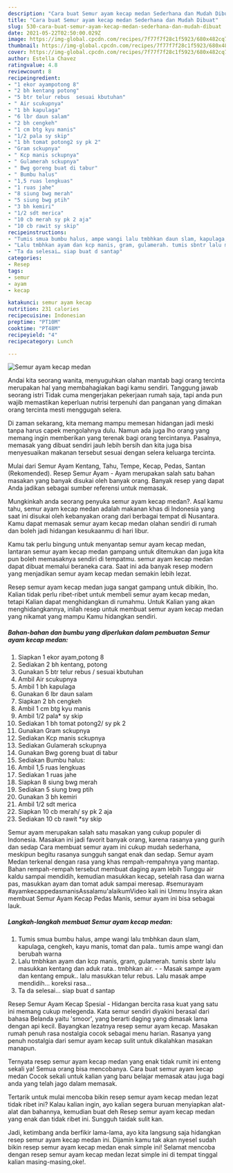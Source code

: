 ```yaml
---
description: "Cara buat Semur ayam kecap medan Sederhana dan Mudah Dibuat"
title: "Cara buat Semur ayam kecap medan Sederhana dan Mudah Dibuat"
slug: 530-cara-buat-semur-ayam-kecap-medan-sederhana-dan-mudah-dibuat
date: 2021-05-22T02:50:00.029Z
image: https://img-global.cpcdn.com/recipes/7f77f7f28c1f5923/680x482cq70/semur-ayam-kecap-medan-foto-resep-utama.jpg
thumbnail: https://img-global.cpcdn.com/recipes/7f77f7f28c1f5923/680x482cq70/semur-ayam-kecap-medan-foto-resep-utama.jpg
cover: https://img-global.cpcdn.com/recipes/7f77f7f28c1f5923/680x482cq70/semur-ayam-kecap-medan-foto-resep-utama.jpg
author: Estella Chavez
ratingvalue: 4.8
reviewcount: 8
recipeingredient:
- "1 ekor ayampotong 8"
- "2 bh kentang potong"
- "5 btr telur rebus  sesuai kbutuhan"
- " Air scukupnya"
- "1 bh kapulaga"
- "6 lbr daun salam"
- "2 bh cengkeh"
- "1 cm btg kyu manis"
- "1/2 pala sy skip"
- "1 bh tomat potong2 sy pk 2"
- "Gram sckupnya"
- " Kcp manis sckupnya"
- " Gulamerah sckupnya"
- " Bwg goreng buat di tabur"
- " Bumbu halus"
- "1,5 ruas lengkuas"
- "1 ruas jahe"
- "8 siung bwg merah"
- "5 siung bwg ptih"
- "3 bh kemiri"
- "1/2 sdt merica"
- "10 cb merah sy pk 2 aja"
- "10 cb rawit sy skip"
recipeinstructions:
- "Tumis smua bumbu halus, ampe wangi lalu tmbhkan daun slam, kapulaga, cengkeh, kayu manis, tomat dan pala.. tumis ampe wangi dan berubah warna"
- "Lalu tmbhkan ayam dan kcp manis, gram, gulamerah. tumis sbntr lalu masukkan kentang dan aduk rata.. tmbhkan air.   Masak sampe ayam dan kentang empuk.. lalu masukkan telur rebus. Lalu masak ampe mendidih… koreksi rasa…"
- "Ta da selesai… siap buat d santap"
categories:
- Resep
tags:
- semur
- ayam
- kecap

katakunci: semur ayam kecap 
nutrition: 231 calories
recipecuisine: Indonesian
preptime: "PT10M"
cooktime: "PT48M"
recipeyield: "4"
recipecategory: Lunch

---
```



![Semur ayam kecap medan](https://img-global.cpcdn.com/recipes/7f77f7f28c1f5923/680x482cq70/semur-ayam-kecap-medan-foto-resep-utama.jpg)

Andai kita seorang wanita, menyuguhkan olahan mantab bagi orang tercinta merupakan hal yang membahagiakan bagi kamu sendiri. Tanggung jawab seorang istri Tidak cuma mengerjakan pekerjaan rumah saja, tapi anda pun wajib memastikan keperluan nutrisi terpenuhi dan panganan yang dimakan orang tercinta mesti menggugah selera.

Di zaman  sekarang, kita memang mampu memesan hidangan jadi meski tanpa harus capek mengolahnya dulu. Namun ada juga lho orang yang memang ingin memberikan yang terenak bagi orang tercintanya. Pasalnya, memasak yang dibuat sendiri jauh lebih bersih dan kita juga bisa menyesuaikan makanan tersebut sesuai dengan selera keluarga tercinta. 

Mulai dari Semur Ayam Kentang, Tahu, Tempe, Kecap, Pedas, Santan (Rekomended). Resep Semur Ayam - Ayam merupakan salah satu bahan masakan yang banyak disukai oleh banyak orang. Banyak resep yang dapat Anda jadikan sebagai sumber referensi untuk memasak.

Mungkinkah anda seorang penyuka semur ayam kecap medan?. Asal kamu tahu, semur ayam kecap medan adalah makanan khas di Indonesia yang saat ini disukai oleh kebanyakan orang dari berbagai tempat di Nusantara. Kamu dapat memasak semur ayam kecap medan olahan sendiri di rumah dan boleh jadi hidangan kesukaanmu di hari libur.

Kamu tak perlu bingung untuk menyantap semur ayam kecap medan, lantaran semur ayam kecap medan gampang untuk ditemukan dan juga kita pun boleh memasaknya sendiri di tempatmu. semur ayam kecap medan dapat dibuat memalui beraneka cara. Saat ini ada banyak resep modern yang menjadikan semur ayam kecap medan semakin lebih lezat.

Resep semur ayam kecap medan juga sangat gampang untuk dibikin, lho. Kalian tidak perlu ribet-ribet untuk membeli semur ayam kecap medan, tetapi Kalian dapat menghidangkan di rumahmu. Untuk Kalian yang akan menghidangkannya, inilah resep untuk membuat semur ayam kecap medan yang nikamat yang mampu Kamu hidangkan sendiri.

<!--inarticleads1-->

##### Bahan-bahan dan bumbu yang diperlukan dalam pembuatan Semur ayam kecap medan:

1. Siapkan 1 ekor ayam,potong 8
1. Sediakan 2 bh kentang, potong
1. Gunakan 5 btr telur rebus / sesuai kbutuhan
1. Ambil  Air scukupnya
1. Ambil 1 bh kapulaga
1. Gunakan 6 lbr daun salam
1. Siapkan 2 bh cengkeh
1. Ambil 1 cm btg kyu manis
1. Ambil 1/2 pala* sy skip
1. Sediakan 1 bh tomat potong2/ sy pk 2
1. Gunakan Gram sckupnya
1. Sediakan  Kcp manis sckupnya
1. Sediakan  Gulamerah sckupnya
1. Gunakan  Bwg goreng buat di tabur
1. Sediakan  Bumbu halus:
1. Ambil 1,5 ruas lengkuas
1. Sediakan 1 ruas jahe
1. Siapkan 8 siung bwg merah
1. Sediakan 5 siung bwg ptih
1. Gunakan 3 bh kemiri
1. Ambil 1/2 sdt merica
1. Siapkan 10 cb merah/ sy pk 2 aja
1. Sediakan 10 cb rawit *sy skip


Semur ayam merupakan salah satu masakan yang cukup populer di Indonesia. Masakan ini jadi favorit banyak orang, karena rasanya yang gurih dan sedap Cara membuat semur ayam ini cukup mudah sederhana, meskipun begitu rasanya sungguh sangat enak dan sedap. Semur ayam Medan terkenal dengan rasa yang khas rempah-rempahnya yang mantap. Bahan rempah-rempah tersebut membuat daging ayam lebih Tunggu air kaldu sampai mendidih, kemudian masukkan kecap, setelah rasa dan warna pas, masukkan ayam dan tomat aduk sampai meresap. #semurayam #ayamkecappedasmanisAssalamu&#39;alaikumVideo kali ini Ummu Insyira akan membuat Semur Ayam Kecap Pedas Manis, semur ayam ini bisa sebagai lauk. 

<!--inarticleads2-->

##### Langkah-langkah membuat Semur ayam kecap medan:

1. Tumis smua bumbu halus, ampe wangi lalu tmbhkan daun slam, kapulaga, cengkeh, kayu manis, tomat dan pala.. tumis ampe wangi dan berubah warna
1. Lalu tmbhkan ayam dan kcp manis, gram, gulamerah. tumis sbntr lalu masukkan kentang dan aduk rata.. tmbhkan air.  -  - Masak sampe ayam dan kentang empuk.. lalu masukkan telur rebus. Lalu masak ampe mendidih… koreksi rasa…
1. Ta da selesai… siap buat d santap


Resep Semur Ayam Kecap Spesial - Hidangan bercita rasa kuat yang satu ini memang cukup melegenda. Kata semur sendiri diyakini berasal dari bahasa Belanda yaitu &#39;smoor&#39;, yang berarti daging yang dimasak lama dengan api kecil. Bayangkan lezatnya resep semur ayam kecap. Masakan rumah penuh rasa nostalgia cocok sebagai menu harian. Rasanya yang penuh nostalgia dari semur ayam kecap sulit untuk dikalahkan masakan manapun. 

Ternyata resep semur ayam kecap medan yang enak tidak rumit ini enteng sekali ya! Semua orang bisa mencobanya. Cara buat semur ayam kecap medan Cocok sekali untuk kalian yang baru belajar memasak atau juga bagi anda yang telah jago dalam memasak.

Tertarik untuk mulai mencoba bikin resep semur ayam kecap medan lezat tidak ribet ini? Kalau kalian ingin, ayo kalian segera buruan menyiapkan alat-alat dan bahannya, kemudian buat deh Resep semur ayam kecap medan yang enak dan tidak ribet ini. Sungguh taidak sulit kan. 

Jadi, ketimbang anda berfikir lama-lama, ayo kita langsung saja hidangkan resep semur ayam kecap medan ini. Dijamin kamu tak akan nyesel sudah bikin resep semur ayam kecap medan enak simple ini! Selamat mencoba dengan resep semur ayam kecap medan lezat simple ini di tempat tinggal kalian masing-masing,oke!.

